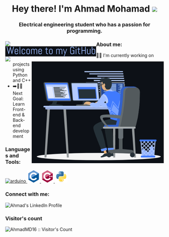 <h1 align="center">Hey there! I'm Ahmad Mohamad <img src="https://media.giphy.com/media/hvRJCLFzcasrR4ia7z/giphy.gif" width="35"></h1>
<h3 align="center">Electrical engineering student who has a passion for programming.</h3>

<img width="50%" align="left" src="https://github-readme-stats.vercel.app/api?username=AhmadMD16&show_icons=true&theme=github_dark"/>
<h><img align="left" src="https://github.com/AhmadMD16/AhmadMD16/blob/main/welcome-message.gif"</h>
<img width="50%" align="left" src="https://github-readme-streak-stats.herokuapp.com/?user=AhmadMD16&theme=dark&background=0d1117&date_format=M%20j%5B%2C%20Y%5D"/>

<img src="https://github.com/AhmadMD16/AhmadMD16/blob/main/Animation-programmer.gif" alt="dev_object" align="right" width="420" />

### About me:
* 👨‍💻 I'm currently working on projects using Python and C++
* ➡️💪🏼 Next Goal: Learn Front-end & Back-end development

<h3 align="left">Languages and Tools:</h3>
<p align="left"> <a href="https://www.arduino.cc/" target="_blank" rel="noreferrer"> <img src="https://cdn.worldvectorlogo.com/logos/arduino-1.svg" alt="arduino" width="40" height="40"/> </a> <a href="https://www.cprogramming.com/" target="_blank" rel="noreferrer"> <img src="https://raw.githubusercontent.com/devicons/devicon/master/icons/c/c-original.svg" alt="c" width="40" height="40"/> </a> <a href="https://www.w3schools.com/cpp/" target="_blank" rel="noreferrer"> <img src="https://raw.githubusercontent.com/devicons/devicon/master/icons/cplusplus/cplusplus-original.svg" alt="cplusplus" width="40" height="40"/> </a> <a href="https://www.python.org" target="_blank" rel="noreferrer"> <img src="https://raw.githubusercontent.com/devicons/devicon/master/icons/python/python-original.svg" alt="python" width="40" height="40"/> </a> </p>
  
<h3 align="left">Connect with me:</h3>
<p
   <a href="[https://www.linkedin.com/in/angel-santiago-jaime-zavala-601813199/](https://www.linkedin.com/in/ahmad-mohamad-ahmad-6342031b9/)">
    <img src="https://www.vectorlogo.zone/logos/linkedin/linkedin-icon.svg" alt="Ahmad's LinkedIn Profile" height="30" width="30">
   </a>
</p>

<h3 align="left">Visitor's count</h3>
<p align="left"><img src="https://profile-counter.glitch.me/{AhmadMD16}/count.svg" alt="AhmadMD16 :: Visitor's Count" /></p>
